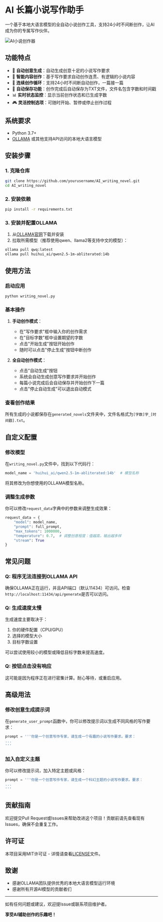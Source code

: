 # AI 长篇小说写作助手

一个基于本地大语言模型的全自动小说创作工具，支持24小时不间断创作，让AI成为你的专属写作伙伴。

![AI小说创作器](https://via.placeholder.com/800x400.png?text=AI小说创作助手)

## 功能特点

- 🤖 **自动创意生成**：自动生成创意十足的小说写作要求
- 📝 **智能内容创作**：基于写作要求自动创作连贯、有逻辑的小说内容
- 🔄 **连续创作循环**：支持24小时不间断自动创作，一篇接一篇
- 💾 **自动保存功能**：创作完成后自动保存为TXT文件，文件名包含字数和时间戳
- 📊 **实时状态监控**：显示当前创作状态和已生成字数
- 🎮 **灵活控制选项**：可随时开始、暂停或停止创作过程

## 系统要求

- Python 3.7+
- [OLLAMA](https://ollama.ai/) 或其他支持API访问的本地大语言模型

## 安装步骤

### 1. 克隆仓库

```bash
git clone https://github.com/yourusername/AI_writing_novel.git
cd AI_writing_novel
```

### 2. 安装依赖

```bash
pip install -r requirements.txt
```

### 3. 安装并配置OLLAMA

1. 从[OLLAMA官网](https://ollama.ai/)下载并安装
2. 拉取所需模型（推荐使用qwen、llama2等支持中文的模型）：

```bash
ollama pull qwq:latest
ollama pull huihui_ai/qwen2.5-1m-abliterated:14b
```

## 使用方法

### 启动应用

```bash
python writing_novel.py
```

### 基本操作

1. **手动创作模式**：
   - 在"写作要求"框中输入你的创作需求
   - 在"目标字数"框中设置期望的字数
   - 点击"开始生成"按钮开始创作
   - 随时可以点击"停止生成"按钮中断创作

2. **全自动创作模式**：
   - 点击"自动生成"按钮
   - 系统会自动生成创意写作要求并开始创作
   - 每篇小说完成后会自动保存并开始创作下一篇
   - 点击"停止自动生成"可以退出自动模式

### 查看创作结果

所有生成的小说都保存在`generated_novels`文件夹中，文件名格式为`[字数]字_[时间戳].txt`。

## 自定义配置

### 修改模型

在`writing_novel.py`文件中，找到以下代码行：

```python
model_name = 'huihui_ai/qwen2.5-1m-abliterated:14b'  # 模型名称
```

将其修改为你想使用的OLLAMA模型名称。

### 调整生成参数

你可以修改`request_data`字典中的参数来调整生成效果：

```python
request_data = {
    "model": model_name,
    "prompt": full_prompt,
    "max_tokens": 1000000,
    "temperature": 0.7,  # 调整创意程度：值越高，输出越多样
    "stream": True
}
```

## 常见问题

### Q: 程序无法连接到OLLAMA API

确保OLLAMA正在运行，并且API端口（默认11434）可访问。检查`http://localhost:11434/api/generate`是否可以访问。

### Q: 生成速度太慢

生成速度主要取决于：
1. 你的硬件配置（CPU/GPU）
2. 选择的模型大小
3. 目标字数设置

可以尝试使用较小的模型或降低目标字数来提高速度。

### Q: 按钮点击没有响应

这可能是因为程序正在进行密集计算。耐心等待，或重启应用。

## 高级用法

### 修改创意生成提示词

在`generate_user_prompt`函数中，你可以修改提示词以生成不同风格的写作要求：

```python
prompt = '''你是一个创意写作专家，请生成一个有趣的小说写作要求。要求：
...
'''
```

### 加入自定义主题

你可以修改提示词，加入特定主题或风格：

```python
prompt = '''你是一个创意写作专家，请生成一个科幻主题的小说写作要求。要求：
...
'''
```

## 贡献指南

欢迎提交Pull Request或Issues来帮助改进这个项目！贡献前请先查看现有Issues，确保不会重复工作。

## 许可证

本项目采用MIT许可证 - 详情请查看[LICENSE](LICENSE)文件。

## 致谢

- 感谢OLLAMA团队提供优秀的本地大语言模型运行环境
- 感谢所有开源AI模型的贡献者们

---

如有任何问题或建议，欢迎提Issue或联系项目维护者。

**享受AI辅助创作的乐趣吧！**
